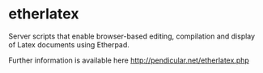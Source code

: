 etherlatex
==========

Server scripts that enable browser-based editing, compilation and display of Latex documents using Etherpad.

Further information is available here http://pendicular.net/etherlatex.php
